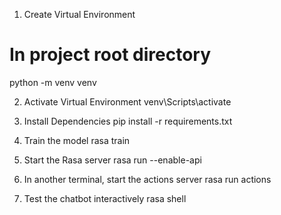 1. Create Virtual Environment
# In project root directory
python -m venv venv

2. Activate Virtual Environment
venv\Scripts\activate

3. Install Dependencies
pip install -r requirements.txt

4. Train the model
rasa train

5. Start the Rasa server
rasa run --enable-api

6. In another terminal, start the actions server
rasa run actions

7. Test the chatbot interactively
rasa shell
